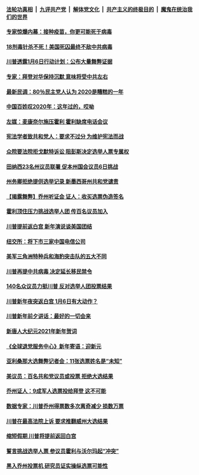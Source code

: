 

####  [法轮功真相](../../../../basic/blob/master/README.md?t=01021931) &nbsp;|&nbsp; [九评共产党](../../../../9ping.md/blob/master/README.md?t=01021931) &nbsp;|&nbsp; [解体党文化](../../../../jtdwh.md/blob/master/README.md?t=01021931)  &nbsp;|&nbsp; [共产主义的终极目的](../../../../gczydzjmd.md/blob/master/README.md?t=01021931) &nbsp;|&nbsp; [魔鬼在统治我们的世界](../../../../mgztzwmdsj.md/blob/master/README.md?t=01021931) 

#### [专家惊爆内幕：接种疫苗，你更可能死于病毒](../pages/prog203/a103023064.md?t=01021931) 

#### [18剂毒针杀不死！美国死囚最终不敌中共病毒](../pages/prog203/a103023049.md?t=01021931) 

#### [川普透露1月6日行动计划：公布大量舞弊证据](../pages/prog203/a103023001.md?t=01021931) 

#### [专家：拜登对华保持沉默 意味将受中共左右](../pages/prog203/a103022930.md?t=01021931) 

#### [最新民调：80％民主党人认为 2020是糟糕的一年](../pages/prog203/a103022416.md?t=01021931) 

#### [中国百姓叹2020年：这年过的，哎呦](../pages/prog203/a103022874.md?t=01021931) 

#### [左媒：麦康奈尔施压霍利 霍利缺席电话会议](../pages/prog203/a103022427.md?t=01021931) 

#### [宪法学者致共和党人：要求不过分 为维护宪法而战](../pages/prog203/a103022424.md?t=01021931) 

#### [众院要法院拒戈默特诉讼 阻彭斯决定选举人票专属权](../pages/prog203/a103022725.md?t=01021931) 

#### [田纳西23名州议员联署 促本州国会议员6日挑战](../pages/prog203/a103022711.md?t=01021931) 

#### [州务卿拒绝提供选举记录 新墨西哥州共和党谴责](../pages/prog203/a103022611.md?t=01021931) 

#### [【揭露舞弊】乔州听证会 证人：收买选票伪造签名](../pages/prog203/a103022533.md?t=01021931) 

#### [霍利顶住压力挑战选举人团  传百名议员加入](../pages/prog203/a103022454.md?t=01021931) 

#### [川普提前返白宫 新年演说谈美国团结](../pages/prog203/a103022452.md?t=01021931) 

#### [纽交所：将下市三家中国电信公司](../pages/prog203/a103022450.md?t=01021931) 

#### [美军三角洲特种兵和海豹突击队的五大不同](../pages/prog203/a103022364.md?t=01021931) 

#### [川普再提中共病毒 决定延长移民禁令](../pages/prog203/a103022212.md?t=01021931) 

#### [140名众议员力挺川普 反对选举人团投票结果](../pages/prog203/a103022191.md?t=01021931) 

#### [川普新年夜突返白宫 1月6日有大动作？](../pages/prog203/a103022014.md?t=01021931) 

#### [川普新年前夕讲话：最好的一切会来](../pages/prog203/a103022019.md?t=01021931) 

#### [新唐人大纪元2021年新年贺词](../pages/prog203/a103022009.md?t=01021931) 

#### [《全球退党服务中心》新年寄语：迎新元](../pages/prog203/a103022001.md?t=01021931) 

#### [亚利桑那大选舞弊记者会：11张选票姓名是“未知”](../pages/prog203/a103021951.md?t=01021931) 

#### [美议员：百名共和党议员或投票 拒绝大选结果](../pages/prog203/a103021955.md?t=01021931) 

#### [乔州证人：9成军人选票投给拜登 这不可能](../pages/prog203/a103021932.md?t=01021931) 

#### [数据专家：川普乔州得票数多次离奇减少 损数万票](../pages/prog203/a103021914.md?t=01021931) 

#### [川普在最高法院上诉 要求推翻威州大选结果](../pages/prog203/a103021905.md?t=01021931) 

#### [缩短假期 川普将提前返回白宫](../pages/prog203/a103021810.md?t=01021931) 

#### [誓言挑战选举人票 参议员霍利与沃尔玛起“冲突”](../pages/prog203/a103021803.md?t=01021931) 

#### [黑入乔州投票机 研究员证实操纵选票可能性](../pages/prog203/a103021797.md?t=01021931) 

